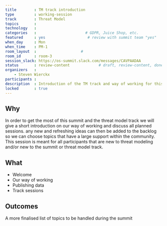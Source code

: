 ```yaml
---
title        : TM track introduction
type         : working-session
track        : Threat Model
topics       : 
technology   :
categories   :                      # GDPR, Juice Shop, etc.
featured     : yes                   # review with summit team "yes"
when_day     : Mon
when_time    : PM-1
room_layout  :                    #
room_id      : room-3
session_slack: https://os-summit.slack.com/messages/CAVPAADAA
status       : review-content             # draft, review-content, done
organizers   :
    - Steven Wierckx
participants :
description  : Introduction of the TM track and way of working for this week
locked       : true
---
```


## Why

In order to get the most of this summit and the threat model track we will give a short introduction on our way of working and discuss all planned sessions. any new and refreshing ideas can then be added to the backlog so we can choose topics that have a large support within the community.
This session is meant for all participants that are new to threat modeling and/or new to the summit or threat model track.

## What

 - Welcome
 - Our way of working
 - Publishing data
 - Track sessions

## Outcomes

A more finalised list of topics to be handled during the summit
